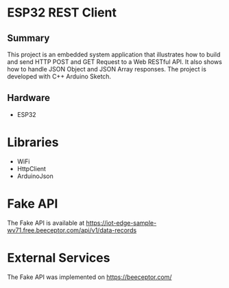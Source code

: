 # ESP32 REST Client

## Summary
This project is an embedded system application that illustrates how to build and send HTTP POST and GET Request to a Web RESTful API. It also shows how to handle JSON Object and JSON Array responses. The project is developed with C++ Arduino Sketch.  

## Hardware
- ESP32

# Libraries
- WiFi
- HttpClient
- ArduinoJson

# Fake API
  The Fake API is available at https://iot-edge-sample-wv71.free.beeceptor.com/api/v1/data-records

# External Services
The Fake API was implemented on https://beeceptor.com/